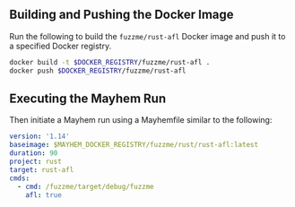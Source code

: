 ## Building and Pushing the Docker Image

Run the following to build the `fuzzme/rust-afl` Docker image and push it to a specified Docker registry.

```sh
docker build -t $DOCKER_REGISTRY/fuzzme/rust-afl .
docker push $DOCKER_REGISTRY/fuzzme/rust-afl
```

## Executing the Mayhem Run

Then initiate a Mayhem run using a Mayhemfile similar to the following:

```yaml
version: '1.14'
baseimage: $MAYHEM_DOCKER_REGISTRY/fuzzme/rust/rust-afl:latest
duration: 90
project: rust
target: rust-afl
cmds:
  - cmd: /fuzzme/target/debug/fuzzme
    afl: true
```
